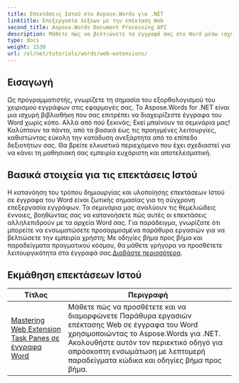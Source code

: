 ```yaml
---
title: Επεκτάσεις Ιστού στο Aspose.Words για .NET
linktitle: Επεξεργασία λέξεων με την επέκταση Web
second_title: Aspose.Words Document Processing API
description: Μάθετε πώς να βελτιώνετε τα έγγραφά σας στο Word μέσω ισχυρών πρόσθετων που βασίζονται στον ιστό, επιτρέποντας δυναμική λειτουργικότητα. Είτε είστε αρχάριος είτε έμπειρος προγραμματιστής.
type: docs
weight: 1530
url: /el/net/tutorials/words/web-extensions/
---
```

## Εισαγωγή

Ως προγραμματιστής, γνωρίζετε τη σημασία του εξορθολογισμού του χειρισμού εγγράφων στις εφαρμογές σας. Το Aspose.Words for .NET είναι μια ισχυρή βιβλιοθήκη που σας επιτρέπει να διαχειρίζεστε έγγραφα του Word χωρίς κόπο. Αλλά από πού ξεκινάς; Εκεί μπαίνουν τα σεμινάρια μας! Καλύπτουν τα πάντα, από τα βασικά έως τις προηγμένες λειτουργίες, καθιστώντας εύκολη την κατάδυση ανεξάρτητα από το επίπεδο δεξιοτήτων σας. Θα βρείτε ελκυστικό περιεχόμενο που έχει σχεδιαστεί για να κάνει τη μαθησιακή σας εμπειρία ευχάριστη και αποτελεσματική.

## Βασικά στοιχεία για τις επεκτάσεις Ιστού

 Η κατανόηση του τρόπου δημιουργίας και υλοποίησης επεκτάσεων Ιστού σε έγγραφα του Word είναι ζωτικής σημασίας για τη σύγχρονη επεξεργασία εγγράφων. Τα σεμινάρια μας αναλύουν τις θεμελιώδεις έννοιες, βοηθώντας σας να κατανοήσετε πώς αυτές οι επεκτάσεις αλληλεπιδρούν με τα αρχεία Word σας. Για παράδειγμα, γνωρίζατε ότι μπορείτε να ενσωματώσετε προσαρμοσμένα παράθυρα εργασιών για να βελτιώσετε την εμπειρία χρήστη; Με οδηγίες βήμα προς βήμα και παραδείγματα πραγματικού κόσμου, θα μάθετε γρήγορα να προσθέτετε λειτουργικότητα στα έγγραφά σας.[Διαβάστε περισσότερα](./mastering-web-extension-task-panes/).

## Εκμάθηση επεκτάσεων Ιστού
| Τίτλος | Περιγραφή |
| --- | --- |
| [Mastering Web Extension Task Panes σε έγγραφα Word](./mastering-web-extension-task-panes/) | Μάθετε πώς να προσθέτετε και να διαμορφώνετε Παράθυρα εργασιών επέκτασης Web σε έγγραφα του Word χρησιμοποιώντας το Aspose.Words για .NET. Ακολουθήστε αυτόν τον περιεκτικό οδηγό για απρόσκοπτη ενσωμάτωση με λεπτομερή παραδείγματα κώδικα και οδηγίες βήμα προς βήμα.|